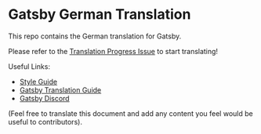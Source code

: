 
# Gatsby German Translation

This repo contains the German translation for Gatsby.

Please refer to the [Translation Progress Issue](https://github.com/gatsbyjs/gatsby-de/issues/1) to start translating!

Useful Links:

* [Style Guide](/style-guide.md)
* [Gatsby Translation Guide](https://www.gatsbyjs.org/contributing/gatsby-docs-translation-guide/)
* [Gatsby Discord](https://gatsby.dev/discord)

(Feel free to translate this document and add any content you feel would be useful to contributors).
  
